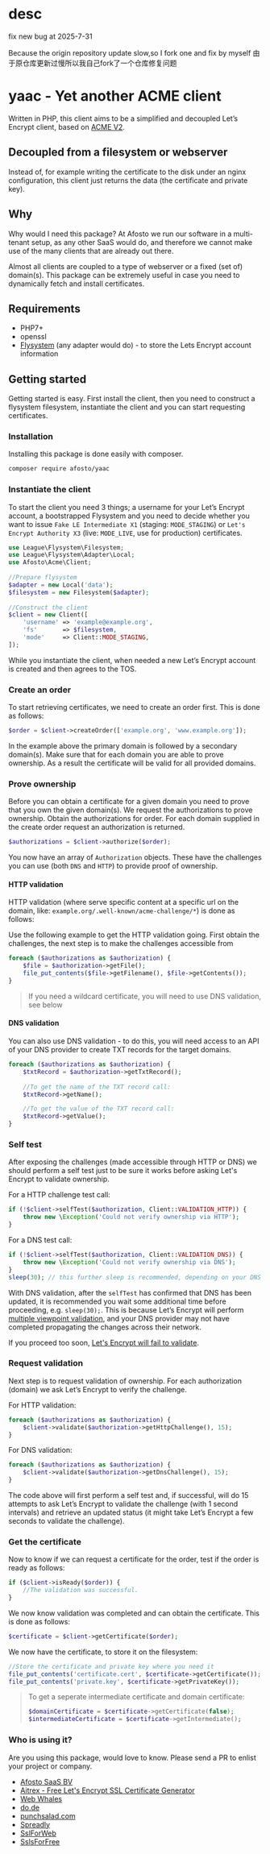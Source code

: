 # desc
fix new bug at 2025-7-31

Because the origin repository update slow,so I fork one and fix by myself
由于原仓库更新过慢所以我自己fork了一个仓库修复问题

# yaac - Yet another ACME client

Written in PHP, this client aims to be a simplified and decoupled Let’s Encrypt client, based on [ACME V2](https://tools.ietf.org/html/rfc8555).

## Decoupled from a filesystem or webserver

Instead of, for example writing the certificate to the disk under an nginx configuration, this client just returns the 
data (the certificate and private key).

## Why

Why would I need this package? At Afosto we run our software in a multi-tenant setup, as any other SaaS would do, and
therefore we cannot make use of the many clients that are already out there. 

Almost all clients are coupled to a type of webserver or a fixed (set of) domain(s). This package can be extremely 
useful in case you need to dynamically fetch and install certificates.


## Requirements

- PHP7+
- openssl
- [Flysystem](http://flysystem.thephpleague.com/) (any adapter would do) - to store the Lets Encrypt account information


## Getting started

Getting started is easy. First install the client, then you need to construct a flysystem filesystem, instantiate the 
client and you can start requesting certificates.

### Installation

Installing this package is done easily with composer. 
```bash
composer require afosto/yaac
```

### Instantiate the client

To start the client you need 3 things; a username for your Let’s Encrypt account, a bootstrapped Flysystem and you need to 
decide whether you want to issue `Fake LE Intermediate X1` (staging: `MODE_STAGING`) or `Let's Encrypt Authority X3` 
(live: `MODE_LIVE`, use for production) certificates.

```php
use League\Flysystem\Filesystem;
use League\Flysystem\Adapter\Local;
use Afosto\Acme\Client;
 
//Prepare flysystem
$adapter = new Local('data');
$filesystem = new Filesystem($adapter);
 
//Construct the client
$client = new Client([
    'username' => 'example@example.org',
    'fs'       => $filesystem,
    'mode'     => Client::MODE_STAGING,
]);
```

While you instantiate the client, when needed a new Let’s Encrypt account is created and then agrees to the TOS.


### Create an order

To start retrieving certificates, we need to create an order first. This is done as follows:

```php
$order = $client->createOrder(['example.org', 'www.example.org']);
```

In the example above the primary domain is followed by a secondary domain(s). Make sure that for each domain you are 
able to prove ownership. As a result the certificate will be valid for all provided domains.


### Prove ownership

Before you can obtain a certificate for a given domain you need to prove that you own the given domain(s).
We request the authorizations to prove ownership. Obtain the authorizations for order. For each domain supplied in the 
create order request an authorization is returned.                                     
```php
$authorizations = $client->authorize($order);
```
You now have an array of `Authorization` objects. These have the challenges you can use (both `DNS` and `HTTP`) to 
provide proof of ownership. 


#### HTTP validation

HTTP validation (where serve specific content at a specific url on the domain, like: 
`example.org/.well-known/acme-challenge/*`) is done as follows:

Use the following example to get the HTTP validation going. First obtain the challenges, the next step is to make the 
challenges accessible from 
```php
foreach ($authorizations as $authorization) {
    $file = $authorization->getFile();
    file_put_contents($file->getFilename(), $file->getContents());   
}
```

> If you need a wildcard certificate, you will need to use DNS validation, see below


#### DNS validation

You can also use DNS validation - to do this, you will need access to an API of your DNS 
provider to create TXT records for the target domains.

```php
foreach ($authorizations as $authorization) {
    $txtRecord = $authorization->getTxtRecord();
    
    //To get the name of the TXT record call:
    $txtRecord->getName();

    //To get the value of the TXT record call:
    $txtRecord->getValue();
}
```


### Self test

After exposing the challenges (made accessible through HTTP or DNS) we should perform a self test just to 
be sure it works before asking Let's Encrypt to validate ownership.

For a HTTP challenge test call:
```php
if (!$client->selfTest($authorization, Client::VALIDATION_HTTP)) {
    throw new \Exception('Could not verify ownership via HTTP');
}
```

For a DNS test call:

```php
if (!$client->selfTest($authorization, Client::VALIDATION_DNS)) {
    throw new \Exception('Could not verify ownership via DNS');
}
sleep(30); // this further sleep is recommended, depending on your DNS provider, see below
``` 

With DNS validation, after the `selfTest` has confirmed that DNS has been updated, it is 
recommended you wait some additional time before proceeding, e.g. `sleep(30);`. This is
because Let’s Encrypt will perform [multiple viewpoint validation](https://community.letsencrypt.org/t/acme-v1-v2-validating-challenges-from-multiple-network-vantage-points/112253),
and your DNS provider may not have completed propagating the changes across their network. 

If you proceed too soon, [Let's Encrypt will fail to validate](https://community.letsencrypt.org/t/during-secondary-validation-incorrect-txt-record/113643).


### Request validation

Next step is to request validation of ownership. For each authorization (domain) we ask Let’s Encrypt to verify the 
challenge. 

For HTTP validation:
```php
foreach ($authorizations as $authorization) {
    $client->validate($authorization->getHttpChallenge(), 15);
}
```

For DNS validation:
```php
foreach ($authorizations as $authorization) {
    $client->validate($authorization->getDnsChallenge(), 15);
}
```

The code above will first perform a self test and, if successful, will do 15 attempts to ask Let’s Encrypt to validate the challenge (with 1 second intervals) and
retrieve an updated status (it might take Let’s Encrypt a few seconds to validate the challenge).


### Get the certificate

Now to know if we can request a certificate for the order, test if the order is ready as follows:

```php
if ($client->isReady($order)) {
    //The validation was successful.
}
```

We now know validation was completed and can obtain the certificate. This is done as follows:

```php
$certificate = $client->getCertificate($order);
```

We now have the certificate, to store it on the filesystem:
```php
//Store the certificate and private key where you need it
file_put_contents('certificate.cert', $certificate->getCertificate());
file_put_contents('private.key', $certificate->getPrivateKey());
```

>To get a seperate intermediate certificate and domain certificate:
>```php
>$domainCertificate = $certificate->getCertificate(false);
>$intermediateCertificate = $certificate->getIntermediate();
>```

### Who is using it?

Are you using this package, would love to know. Please send a PR to enlist your project or company. 
- [Afosto SaaS BV](https://afosto.com)
- [Aitrex - Free Let's Encrypt SSL Certificate Generator](https://aitrex.com/freessl.php)
- [Web Whales](https://webwhales.nl)
- [do.de](https://www.do.de)
- [punchsalad.com](https://punchsalad.com/ssl-certificate-generator/)
- [Spreadly](https://spreadly.app)
- [SslForWeb](https://sslforweb.com)
- [SslsForFree](https://sslsforfree.com)
